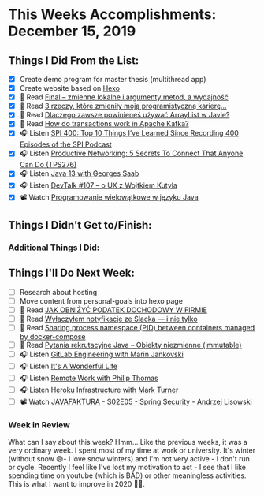 # This Weeks Accomplishments: December 15, 2019

## Things I Did From the List:

- [x] Create demo program for master thesis (multithread app)
- [x] Create website based on [Hexo](https://hexo.io/)
- [x] 📗 Read [Final – zmienne lokalne i argumenty metod, a wydajność](https://jgardo.dev/2019/12/04/final-zmienne-lokalne-i-argumenty-metod-a-wydajnosc/)
- [x] 📗 Read [3 rzeczy, które zmieniły moją programistyczną karierę...](http://olaqnysz.blogspot.com/2019/12/3-rzeczy-ktore-zmieniy-moja.html)
- [x] 📗 Read [Dlaczego zawsze powinieneś używać ArrayList w Javie?](http://nullpointerexception.pl/dlaczego-zawsze-powinienes-uzywac-arraylist-w-javie/)
- [x] 📗 Read [How do transactions work in Apache Kafka?](https://chrzaszcz.dev/2019/12/kafka-transactions/)
- [x] 🎧 Listen [SPI 400: Top 10 Things I’ve Learned Since Recording 400 Episodes of the SPI Podcast](https://www.smartpassiveincome.com/podcasts/10-things-ive-learned-since-recording-400-episodes/)
- [x] 🎧 Listen [Productive Networking: 5 Secrets To Connect That Anyone Can Do (TPS276)](http://www.asianefficiency.com/podcast/276-productive-networking/)
- [x] 🎧 Listen [Java 13 with Georges Saab](https://softwareengineeringdaily.com/2019/12/03/java-13-with-georges-saab/)
- [x] 🎧 Listen [DevTalk #107 – o UX z Wojtkiem Kutyła](https://devstyle.pl/2019/12/02/devtalk-107-o-ux-z-wojtkiem-kutyla/)
- [x] 📽️ Watch [Programowanie wielowątkowe w języku Java](https://youtu.be/2wEJLjppwFY)

## Things I Didn't Get to/Finish:


### Additional Things I Did:


## Things I'll Do Next Week:

- [ ] Research about hosting
- [ ] Move content from personal-goals into hexo page
- [ ] 📗 Read [JAK OBNIŻYĆ PODATEK DOCHODOWY W FIRMIE](https://paweldobrzanski.pl/jak-obnizyc-podatek-dochodowy-w-firmie/)
- [ ] 📗 Read [Wyłączyłem notyfikacje ze Slacka — i nie tylko](http://pkubowicz.pl/wylaczylem-notyfikacje-ze-slacka-i-nie-tylko/)
- [ ] 📗 Read [Sharing process namespace (PID) between containers managed by docker-compose](https://devolution.tech/sharing-process-namespace-pid-between-containers-managed-by-docker-compose/)
- [ ] 📗 Read [Pytania rekrutacyjne Java – Obiekty niezmienne (immutable)](http://nullpointerexception.pl/pytania-rekrutacyjne-java-obiekty-niezmienne-immutable/)
- [ ] 🎧 Listen [GitLab Engineering with Marin Jankovski](https://softwareengineeringdaily.com/2019/12/13/gitlab-engineering-with-marin-jankovski/)
- [ ] 🎧 Listen [It's A Wonderful Life](https://youtu.be/xWXoBy-4_Q4)
- [ ] 🎧 Listen [Remote Work with Philip Thomas](https://softwareengineeringdaily.com/2019/12/10/remote-work-with-philip-thomas/)
- [ ] 🎧 Listen [Heroku Infrastructure with Mark Turner](https://softwareengineeringdaily.com/2019/12/04/heroku-infrastructure-with-mark-turner/)
- [ ] 📽️ Watch [JAVAFAKTURA - S02E05 - Spring Security - Andrzej Lisowski](https://youtu.be/hR08iMAy94Y)

### Week in Review
What can I say about this week? Hmm... Like the previous weeks, it was a very ordinary week. I spent most of my time at work or university. It's winter (without snow 😪- I love snow winters) and I'm not very active - I don't run or cycle. Recently I feel like I've lost my motivation to act - I see that I like spending time on youtube (which is BAD) or other meaningless activities. This is what I want to improve in 2020 💪💪.
